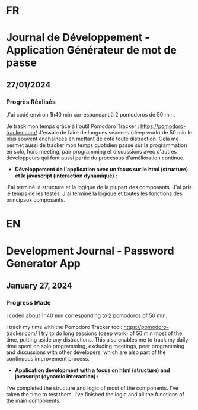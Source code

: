 # FR

# Journal de Développement - Application Générateur de mot de passe

## 27/01/2024

### Progrès Réalisés

J'ai codé environ 1h40 min correspondant à 2 pomodoros de 50 min.

Je track mon temps grâce à l'outil Pomodoro Tracker : https://pomodoro-tracker.com/
J'essaie de faire de longues séances (deep work) de 50 min le plus souvent enchaînées en mettant de côté toute distraction.
Cela me permet aussi de tracker mon temps quotidien passé sur la programmation en solo, hors meeting, pair programming et discussions avec d'autres développeurs qui font aussi partie du processus d'amélioration continue.

- **Développement de l'application avec un focus sur le html (structure) et le javascript (interaction dynamique) :**

J'ai terminé la structure et la logique de la plupart des composants.
J'ai pris le temps de les testés.
J'ai terminé la logique et toutes les fonctions des principaux composants.

# EN

# Development Journal - Password Generator App

## January 27, 2024

### Progress Made

I coded about 1h40 min corresponding to 2 pomodoros of 50 min.

I track my time with the Pomodoro Tracker tool: https://pomodoro-tracker.com/
I try to do long sessions (deep work) of 50 min most of the time, putting aside any distractions.
This also enables me to track my daily time spent on solo programming, excluding meetings, peer programming and discussions with other developers, which are also part of the continuous improvement process.

- **Application development with a focus on html (structure) and javascript (dynamic interaction) :**

I've completed the structure and logic of most of the components.
I've taken the time to test them.
I've finished the logic and all the functions of the main components.
